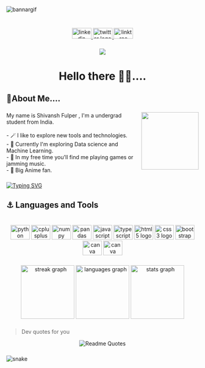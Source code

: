 ![bannargif](https://github.com/Pin4sf/Pin4sf/assets/83578233/62ef4717-5e4d-4c99-99ed-42ee4acbaebf)

###

<br clear="both">

<div align="center">
  <a href="https://www.linkedin.com/in/shivansh-fulper-463968223/" target="_blank">
    <img src="https://raw.githubusercontent.com/maurodesouza/profile-readme-generator/master/src/assets/icons/social/linkedin/default.svg" width="51" height="28" alt="linkedin logo"  />
  </a>
  <a href="https://twitter.com/FulperShivansh" target="_blank">
    <img src="https://raw.githubusercontent.com/maurodesouza/profile-readme-generator/master/src/assets/icons/social/twitter/default.svg" width="51" height="28" alt="twitter logo"  />
  </a>
  <a href="https://heylink.me/ShivanshFulper/" target="_blank">
    <img src="https://raw.githubusercontent.com/maurodesouza/profile-readme-generator/master/src/assets/icons/social/linktree/default.svg" width="51" height="28" alt="linktree logo"  />
  </a>
</div>

###

<div align="center">
  <img src="https://visitor-badge.laobi.icu/badge?page_id=Pin4sf.Pin4sf&right_color=crimson&left_text=visitors"  />
</div>

###

<h1 align="center">Hello there 👋🏽....</h1>

###

<h2 align="left">👾About Me....</h2>

###
<img align="right" height="150" src="https://i.pinimg.com/originals/54/e3/7d/54e37d8074ebcde1d96c77d7b2a7f310.gif"/>
<p align="left">My name is Shivansh Fulper , I'm a undergrad student from India.<br><br>- 🪄 I like to explore new tools and technologies.<br>- 🌟 Currently I'm exploring Data science and Machine Learning.<br>- 🔮 In my free time you'll find me playing games or jamming music.<br>- 🎥 Big Anime fan.</p>

###

[![Typing SVG](https://readme-typing-svg.herokuapp.com?font=Ubuntu+Mono&weight=500&size=24&duration=4000&pause=500&color=8132F7&background=FF45ED00&center=true&vCenter=true&width=500&lines=%F0%9F%92%BBFrontend+Developer...;%F0%9F%93%8A+Exploring+Data+Science+and+ML...;%F0%9F%A4%96+Prompt+Engineering...;%F0%9F%80%84Novice+Designer)](https://git.io/typing-svg)

###

<h2 align="left">⚓ Languages and Tools</h2>

###

<br clear="both">

<div align="center">
  <img src="https://cdn.jsdelivr.net/gh/devicons/devicon/icons/python/python-original.svg" height="38" width="50" alt="python logo"  />
  <img src="https://cdn.jsdelivr.net/gh/devicons/devicon/icons/cplusplus/cplusplus-original.svg" height="38" width="50" alt="cplusplus logo"  />
  <img src="https://cdn.jsdelivr.net/gh/devicons/devicon/icons/numpy/numpy-original.svg" height="38" width="50" alt="numpy logo"  />
  <img src="https://cdn.jsdelivr.net/gh/devicons/devicon/icons/pandas/pandas-original.svg" height="38" width="50" alt="pandas logo"  />
  <img src="https://cdn.jsdelivr.net/gh/devicons/devicon/icons/javascript/javascript-original.svg" height="38" width="50" alt="javascript logo"  />
  <img src="https://cdn.jsdelivr.net/gh/devicons/devicon/icons/typescript/typescript-original.svg" height="38" width="50" alt="typescript logo"  />
  <img src="https://cdn.jsdelivr.net/gh/devicons/devicon/icons/html5/html5-original.svg" height="38" width="50" alt="html5 logo"  />
  <img src="https://cdn.jsdelivr.net/gh/devicons/devicon/icons/css3/css3-original.svg" height="38" width="50" alt="css3 logo"  />
  <img src="https://cdn.jsdelivr.net/gh/devicons/devicon/icons/bootstrap/bootstrap-original.svg" height="38" width="50" alt="bootstrap logo"  />
  <img src="https://cdn.jsdelivr.net/gh/devicons/devicon/icons/canva/canva-original.svg" height="38" width="50" alt="canva logo"  />
  <img src="https://cdn.jsdelivr.net/gh/devicons/devicon/icons/blender/blender-original.svg" height="38" width="50" alt="canva logo"  />
  
</div>

###

<div align="center">
  
  <img src="https://streak-stats.demolab.com?user=Pin4sf&locale=en&mode=daily&theme=synthwave&hide_border=true&border_radius=5&order=3" height="140" alt="streak graph"  />
   <img src="https://github-readme-stats.vercel.app/api/top-langs?username=Pin4sf&locale=en&hide_title=false&langs_count=5&theme=synthwave&hide_border=true&card_width=320&order=2" height="140" alt="languages graph"  />
  <img src="https://github-readme-stats.vercel.app/api?username=Pin4sf&hide_title=false&hide_rank=false&show_icons=true&include_all_commits=true&count_private=true&disable_animations=false&theme=synthwave&locale=en&hide_border=true&order=1" height="140" alt="stats graph"  />
</div>

###

>Dev quotes for you                                    
<div align="center">
  
![Readme Quotes](https://quotes-github-readme.vercel.app/api?type=horizontal&theme=radical)
</div>

###  

![snake](https://github.com/Pin4sf/Pin4sf/assets/83578233/f0321b7e-d4a9-461d-9b7d-4e55f0da118f)

